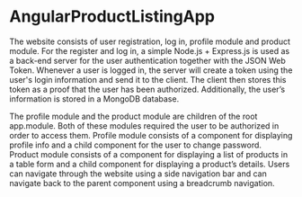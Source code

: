 # AngularProductListingApp

The website consists of user registration, log in, profile module and product module. For the register and log in, a simple Node.js + Express.js is used as a back-end server for the user authentication together with the JSON Web Token. Whenever a user is logged in, the server will create a token using the user's login information and send it to the client. The client then stores this token as a proof that the user has been authorized. Additionally, the user’s information is stored in a MongoDB database. 

The profile module and the product module are children of the root app.module. Both of these modules required the user to be authorized in order to access them. Profile module consists of a component for displaying profile info and a child component for the user to change password. Product module consists of a component for displaying a list of products in a table form and a child component for displaying a product’s details. Users can navigate through the website using a side navigation bar and can navigate back to the parent component using a breadcrumb navigation.
